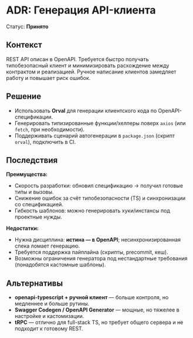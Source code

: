 # ADR: Генерация API-клиента

Статус: **Принято**

## Контекст

REST API описан в OpenAPI. Требуется быстро получать типобезопасный клиент и минимизировать расхождение между контрактом и реализацией. Ручное написание клиентов замедляет работу и повышает риск ошибок.

## Решение

- Использовать **Orval** для генерации клиентского кода по OpenAPI-спецификации.
- Генерировать типизированные функции/хелперы поверх `axios` (или `fetch`, при необходимости).
- Поддерживать сценарий автогенерации в `package.json` (скрипт `orval`), подключить в CI.

## Последствия

**Преимущества:**

- Скорость разработки: обновил спецификацию → получил готовые типы и вызовы.
- Снижение ошибок за счёт типобезопасности (TS) и синхронизации со спецификацией.
- Гибкость шаблонов: можно генерировать хуки/инстансы под проектные нужды.

**Недостатки:**

- Нужна дисциплина: **истина — в OpenAPI**; несинхронизированная спека ломает генерацию.
- Требуется поддержка пайплайна (скрипты, precommit, кеш).
- Возможны ограничения генератора под нестандартные требования (понадобятся кастомные шаблоны).

## Альтернативы

- **openapi-typescript + ручной клиент** — больше контроля, но медленнее и больше рутины.
- **Swagger Codegen / OpenAPI Generator** — мощные, но тяжелее в настройке и кастомизации.
- **tRPC** — отлично для full-stack TS, но требует общего сервера и не подходит к готовому REST.
